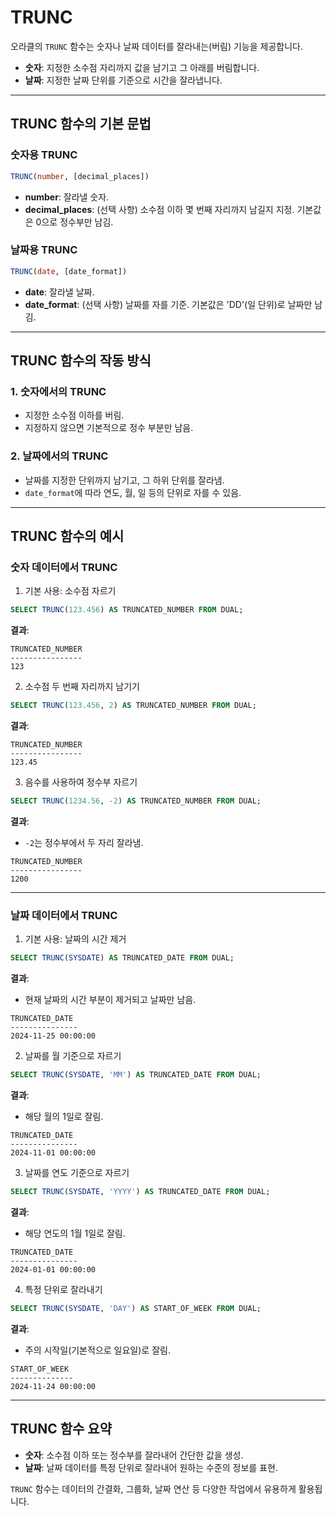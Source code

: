 # TRUNC

오라클의 `TRUNC` 함수는 숫자나 날짜 데이터를 잘라내는(버림) 기능을 제공합니다.  
- **숫자**: 지정한 소수점 자리까지 값을 남기고 그 아래를 버림합니다.
- **날짜**: 지정한 날짜 단위를 기준으로 시간을 잘라냅니다.

---

## TRUNC 함수의 기본 문법

### 숫자용 TRUNC
```sql
TRUNC(number, [decimal_places])
```
- **number**: 잘라낼 숫자.
- **decimal_places**: (선택 사항) 소수점 이하 몇 번째 자리까지 남길지 지정. 기본값은 0으로 정수부만 남김.

### 날짜용 TRUNC
```sql
TRUNC(date, [date_format])
```
- **date**: 잘라낼 날짜.
- **date_format**: (선택 사항) 날짜를 자를 기준. 기본값은 'DD'(일 단위)로 날짜만 남김.

---

## TRUNC 함수의 작동 방식

### 1. 숫자에서의 TRUNC
- 지정한 소수점 이하를 버림.
- 지정하지 않으면 기본적으로 정수 부분만 남음.

### 2. 날짜에서의 TRUNC
- 날짜를 지정한 단위까지 남기고, 그 하위 단위를 잘라냄.
- `date_format`에 따라 연도, 월, 일 등의 단위로 자를 수 있음.

---

## TRUNC 함수의 예시

### 숫자 데이터에서 TRUNC

1. 기본 사용: 소수점 자르기
```sql
SELECT TRUNC(123.456) AS TRUNCATED_NUMBER FROM DUAL;
```
**결과**:
```
TRUNCATED_NUMBER
----------------
123
```

2. 소수점 두 번째 자리까지 남기기
```sql
SELECT TRUNC(123.456, 2) AS TRUNCATED_NUMBER FROM DUAL;
```
**결과**:
```
TRUNCATED_NUMBER
----------------
123.45
```

3. 음수를 사용하여 정수부 자르기
```sql
SELECT TRUNC(1234.56, -2) AS TRUNCATED_NUMBER FROM DUAL;
```
**결과**:
- `-2`는 정수부에서 두 자리 잘라냄.
```
TRUNCATED_NUMBER
----------------
1200
```

---

### 날짜 데이터에서 TRUNC
1. 기본 사용: 날짜의 시간 제거
```sql
SELECT TRUNC(SYSDATE) AS TRUNCATED_DATE FROM DUAL;
```
**결과**:  
- 현재 날짜의 시간 부분이 제거되고 날짜만 남음.
```
TRUNCATED_DATE
---------------
2024-11-25 00:00:00
```

2. 날짜를 월 기준으로 자르기
```sql
SELECT TRUNC(SYSDATE, 'MM') AS TRUNCATED_DATE FROM DUAL;
```
**결과**:  
- 해당 월의 1일로 잘림.
```
TRUNCATED_DATE
---------------
2024-11-01 00:00:00
```

3. 날짜를 연도 기준으로 자르기
```sql
SELECT TRUNC(SYSDATE, 'YYYY') AS TRUNCATED_DATE FROM DUAL;
```
**결과**:  
- 해당 연도의 1월 1일로 잘림.
```
TRUNCATED_DATE
---------------
2024-01-01 00:00:00
```

4. 특정 단위로 잘라내기
```sql
SELECT TRUNC(SYSDATE, 'DAY') AS START_OF_WEEK FROM DUAL;
```
**결과**:  
- 주의 시작일(기본적으로 일요일)로 잘림.
```
START_OF_WEEK
--------------
2024-11-24 00:00:00
```

---

## TRUNC 함수 요약
- **숫자**: 소수점 이하 또는 정수부를 잘라내어 간단한 값을 생성.
- **날짜**: 날짜 데이터를 특정 단위로 잘라내어 원하는 수준의 정보를 표현.

`TRUNC` 함수는 데이터의 간결화, 그룹화, 날짜 연산 등 다양한 작업에서 유용하게 활용됩니다.